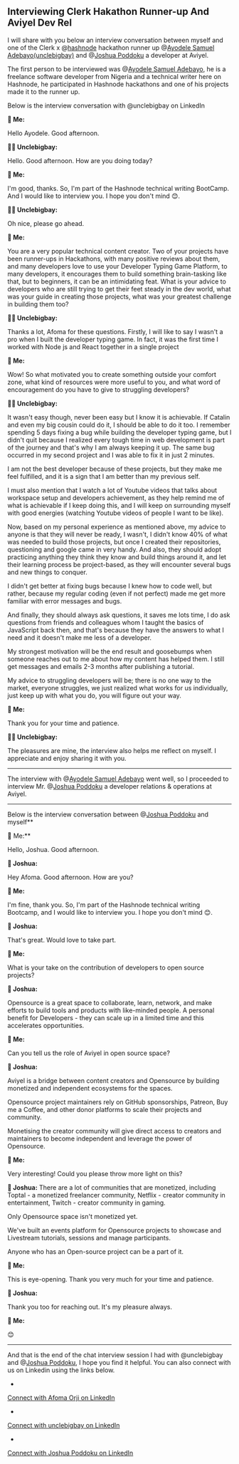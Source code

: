 ## Interviewing Clerk Hakathon Runner-up And Aviyel Dev Rel

I will share with you below an interview conversation between myself and one of the Clerk x @[hashnode](@hashnode) hackathon runner up @[Ayodele Samuel Adebayo(unclebigbay)](@unclebigbay) and @[Joshua Poddoku](@joshuapoddoku) a developer at Aviyel.

The first person to be interviewed was @[Ayodele Samuel Adebayo](@unclebigbay), he is a freelance software developer from Nigeria and a technical writer here on Hashnode, he participated in Hashnode hackathons and one of his projects made it to the runner up.

Below is the interview conversation with @unclebigbay on LinkedIn

**👧 Me:**

Hello Ayodele. Good afternoon.

**👦🏽 Unclebigbay:**

Hello. Good afternoon. How are you doing today?

**👧 Me:**

I'm good, thanks. So, I'm part of the Hashnode technical writing BootCamp. And I would like to interview you. I hope you don't mind 😊.

**👦🏽 Unclebigbay:**

Oh nice, please go ahead.

**👧 Me:**

You are a very popular technical content creator. Two of your projects have been runner-ups in Hackathons, with many positive reviews about them, and many developers love to use your Developer Typing Game Platform, to many developers, it encourages them to build something brain-tasking like that, but to beginners, it can be an intimidating feat. What is your advice to developers who are still trying to get their feet steady in the dev world, what was your guide in creating those projects, what was your greatest challenge in building them too?

**👦🏽 Unclebigbay:**

Thanks a lot, Afoma for these questions. Firstly, I will like to say I wasn't a pro when I built the developer typing game. In fact, it was the first time I worked with Node js and React together in a single project

**👧 Me:**

Wow! So what motivated you to create something outside your comfort zone, what kind of resources were more useful to you, and what word of encouragement do you have to give to struggling developers?

**👦🏽 Unclebigbay:**

It wasn't easy though, never been easy but I know it is achievable. If Catalin and even my big cousin could do it, I should be able to do it too.
I remember spending 5 days fixing a bug while building the developer typing game, but I didn't quit because I realized every tough time in web development is part of the journey and that's why I am always keeping it up. The same bug occurred in my second project and I was able to fix it in just 2 minutes.

I am not the best developer because of these projects, but they make me feel fulfilled, and it is a sign that I am better than my previous self.

I must also mention that I watch a lot of Youtube videos that talks about workspace setup and developers achievement, as they help remind me of what is achievable if I keep doing this, and I will keep on surrounding myself with good energies (watching Youtube videos of people I want to be like).

Now, based on my personal experience as mentioned above, my advice to anyone is that they will never be ready, I wasn't, I didn't know 40% of what was needed to build those projects, but once I created their repositories, questioning and google came in very handy. And also, they should adopt practicing anything they think they know and build things around it, and let their learning process be project-based, as they will encounter several bugs and new things to conquer.

I didn't get better at fixing bugs because I knew how to code well, but rather, because my regular coding (even if not perfect) made me get more familiar with error messages and bugs.

And finally, they should always ask questions, it saves me lots time, I do ask questions from friends and colleagues whom I taught the basics of JavaScript back then, and that's because they have the answers to what I need and it doesn't make me less of a developer.

My strongest motivation will be the end result and goosebumps when someone reaches out to me about how my content has helped them. I still get messages and emails 2-3 months after publishing a tutorial.

My advice to struggling developers will be; there is no one way to the market, everyone struggles, we just realized what works for us individually, just keep up with what you do, you will figure out your way.

**👧 Me:**

Thank you for your time and patience.

**👦🏽 Unclebigbay:**

The pleasures are mine, the interview also helps me reflect on myself. I appreciate and enjoy sharing it with you.

<hr />

The interview with @[Ayodele Samuel Adebayo](@unclebigbay) went well, so I proceeded to interview Mr. @[Joshua Poddoku](@joshuapoddoku) a developer relations & operations at Aviyel.
<hr />

Below is the interview conversation between @[Joshua Poddoku](@joshuapoddoku) and myself**

👧 Me:**

Hello, Joshua. Good afternoon.

**👦 Joshua:**

Hey Afoma. Good afternoon. How are you?

**👧 Me:**

I'm fine, thank you. So, I'm part of the Hashnode technical writing Bootcamp, and I would like to interview you. I hope you don't mind 😊.

**👦 Joshua:**

That's great. Would love to take part.

**👧 Me:**

What is your take on the contribution of developers to open source projects?

**👦 Joshua:**

Opensource is a great space to collaborate, learn, network, and make efforts to build tools and products with like-minded people. A personal benefit for Developers - they can scale up in a limited time and this accelerates opportunities.

**👧 Me:**

Can you tell us the role of Aviyel in open source space?

**👦 Joshua:**

Aviyel is a bridge between content creators and Opensource by building monetized and independent ecosystems for the spaces.

Opensource project maintainers rely on GitHub sponsorships, Patreon, Buy me a Coffee, and other donor platforms to scale their projects and community.

Monetising the creator community will give direct access to creators and maintainers to become independent and leverage the power of Opensource.

**👧 Me:**

Very interesting! Could you please throw more light on this?

**👦 Joshua:**
There are a lot of communities that are monetized, including Toptal - a monetized freelancer community, Netflix - creator community in entertainment, Twitch - creator community in gaming.

Only Opensource space isn't monetized yet.

We've built an events platform for Opensource projects to showcase and Livestream tutorials, sessions and manage participants.

Anyone who has an Open-source project can be a part of it.

**👧 Me:**

This is eye-opening. Thank you very much for your time and patience.

**👦 Joshua:**

Thank you too for reaching out. It's my pleasure always.

**👧 Me:**


😊


<hr />


And that is the end of the chat interview session I had with @unclebigbay and @[Joshua Poddoku](@joshuapoddoku), I hope you find it helpful.
You can also connect with us on Linkedin using the links below.


-
[Connect with Afoma Orji on LinkedIn](https://www.linkedin.com/in/afomaorji/) 

-
[Connect with unclebigbay on LinkedIn](https://www.linkedin.com/in/joshuapod/)

-
[Connect with Joshua Poddoku on LinkedIn](https://www.linkedin.com/in/unclebigbay/)
